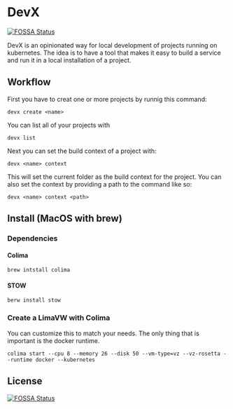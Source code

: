 # DevX
[![FOSSA Status](https://app.fossa.com/api/projects/git%2Bgithub.com%2FZengineChris%2Fdevx.svg?type=shield)](https://app.fossa.com/projects/git%2Bgithub.com%2FZengineChris%2Fdevx?ref=badge_shield)


DevX is an opinionated way for local development of projects running on kubernetes. The idea is to have a tool that makes it easy to build a service and run it in a local installation of a project.

## Workflow 

First you have to creat one or more projects by runnig this command:
```shell
devx create <name>
```
You can list all of your projects with
```shell
devx list
```

Next you can set the build context of a project with: 
```shell
devx <name> context
```
This will set the current folder as the build context for the project. 
You can also set the context by providing a path to the command like so:
```shell
devx <name> context <path>
```

## Install (MacOS with brew)

### Dependencies
#### Colima 

```shell
brew intstall colima
```
#### STOW

```shell 
berw install stow
```

### Create a LimaVW with Colima 

You can customize this to match your needs. The only thing that is important is 
the docker runtime.

```shell
colima start --cpu 8 --memory 26 --disk 50 --vm-type=vz --vz-rosetta --runtime docker --kubernetes
```

## License
[![FOSSA Status](https://app.fossa.com/api/projects/git%2Bgithub.com%2FZengineChris%2Fdevx.svg?type=large)](https://app.fossa.com/projects/git%2Bgithub.com%2FZengineChris%2Fdevx?ref=badge_large)
